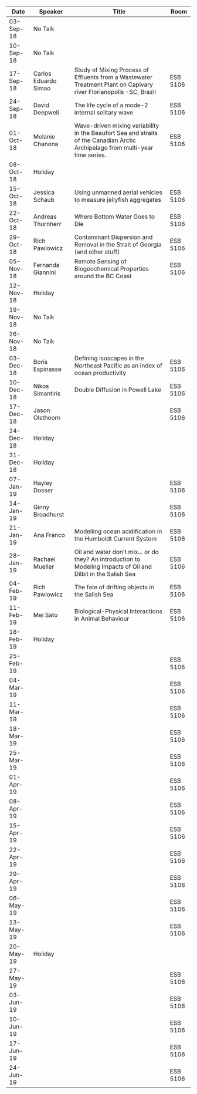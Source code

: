 Date       |  Speaker                |  Title                                                                                                                           |  Room
-----------|-------------------------|----------------------------------------------------------------------------------------------------------------------------------|----------
03-Sep-18  |  No Talk                |                                                                                                                                  |
10-Sep-18  |  No Talk                |                                                                                                                                  |
17-Sep-18  |  Carlos Eduardo Simao   |  Study of Mixing Process of Effluents from a Wastewater Treatment Plant on Capivary river Florianopolis -SC, Brazil              |  ESB 5106
24-Sep-18  |  David Deepwell         |  The life cycle of a mode-2 internal solitary wave                                                                               |  ESB 5106
01-Oct-18  |  Melanie Chanona        |  Wave-driven mixing variability in the Beaufort Sea and straits of the Canadian Arctic Archipelago from multi-year time series.  |  ESB 5106
08-Oct-18  |  Holiday                |                                                                                                                                  |
15-Oct-18  |  Jessica Schaub         |  Using unmanned aerial vehicles to measure jellyfish aggregates                                                                  |  ESB 5106
22-Oct-18  |  Andreas Thurnherr      |  Where Bottom Water Goes to Die                                                                                                  |  ESB 5106
29-Oct-18  |  Rich Pawlowicz         |  Contaminant Dispersion and Removal in the Strait of Georgia (and other stuff)                                                   |  ESB 5106
05-Nov-18  |  Fernanda Giannini      |  Remote Sensing of Biogeochemical Properties around the BC Coast                                                                 |  ESB 5106
12-Nov-18  |  Holiday                |                                                                                                                                  |
19-Nov-18  |  No Talk                |                                                                                                                                  |
26-Nov-18  |  No Talk                |                                                                                                                                  |
03-Dec-18  |  Boris Espinasse        |  Defining isoscapes in the Northeast Pacific as an index of ocean productivity                                                   |  ESB 5106
10-Dec-18  |  Nikos Simantiris       |  Double Diffusion in Powell Lake                                                                                                 |  ESB 5106
17-Dec-18  |  Jason Olsthoorn        |                                                                                                                                  |  ESB 5106
24-Dec-18  |  Holiday                |                                                                                                                                  |
31-Dec-18  |  Holiday                |                                                                                                                                  |
07-Jan-19  |  Hayley Dosser          |                                                                                                                                  |  ESB 5106
14-Jan-19  |  Ginny Broadhurst       |                                                                                                                                  |  ESB 5106
21-Jan-19  |  Ana Franco             |  Modelling ocean acidification in the Humboldt Current System                                                                    |  ESB 5106
28-Jan-19  |  Rachael Mueller        |  Oil and water don't mix... or do they? An introduction to Modeling Impacts of Oil and Dilbit in the Salish Sea                    |  ESB 5106
04-Feb-19  |  Rich Pawlowicz         |  The fate of drifting objects in the Salish Sea                                                                                  |  ESB 5106
11-Feb-19  |  Mei Sato               |  Biological-Physical Interactions in Animal Behaviour                                                                            |  ESB 5106
18-Feb-19  |  Holiday                |                                                                                                                                  |
25-Feb-19  |                         |                                                                                                                                  |  ESB 5106
04-Mar-19  |                         |                                                                                                                                  |  ESB 5106
11-Mar-19  |                         |                                                                                                                                  |  ESB 5106
18-Mar-19  |                         |                                                                                                                                  |  ESB 5106
25-Mar-19  |                         |                                                                                                                                  |  ESB 5106
01-Apr-19  |                         |                                                                                                                                  |  ESB 5106
08-Apr-19  |                         |                                                                                                                                  |  ESB 5106
15-Apr-19  |                         |                                                                                                                                  |  ESB 5106
22-Apr-19  |                         |                                                                                                                                  |  ESB 5106
29-Apr-19  |                         |                                                                                                                                  |  ESB 5106
06-May-19  |                         |                                                                                                                                  |  ESB 5106
13-May-19  |                         |                                                                                                                                  |  ESB 5106
20-May-19  |  Holiday                |                                                                                                                                  |
27-May-19  |                         |                                                                                                                                  |  ESB 5106
03-Jun-19  |                         |                                                                                                                                  |  ESB 5106
10-Jun-19  |                         |                                                                                                                                  |  ESB 5106
17-Jun-19  |                         |                                                                                                                                  |  ESB 5106
24-Jun-19  |                         |                                                                                                                                  |  ESB 5106
